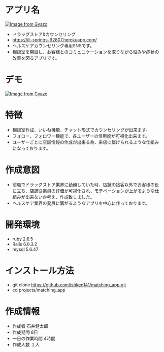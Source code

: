 # アプリ名 
[![Image from Gyazo](https://i.gyazo.com/d9967b150349edc78353bb836c2a43ee.gif)](https://gyazo.com/d9967b150349edc78353bb836c2a43ee)
 * ドラッグストア&カウンセリング
 * https://lit-springs-92807.herokuapp.com/
 * ヘルスケアカウンセリング専用SNSです。
 * 相談室を開設し、お客様とのコミュニケーションを取りながら悩みや症状の改善を図るアプリです。
 
# デモ
 
[![Image from Gyazo](https://i.gyazo.com/f3ae077337ca10673bdeed001cb30a76.gif)](https://gyazo.com/f3ae077337ca10673bdeed001cb30a76)
 
# 特徴 
  * 相談室作成、いいね機能、チャット形式でカウンセリングが出来ます。
  * フォロー、フォロワー機能で、各ユーザーの信用度が可視化出来ます。
  * ユーザーごとに店舗情報の作成が出来る為、来店に繋げられるような仕組みになっております。

# 作成意図
  * 前職でドラッグストア業界に勤務していた時、店舗の接客以外でお客様の役に立ち、店舗従業員の評価が可視化され、モチベーションが上がるような仕組みが出来ないか考え、作成致しました。
  * ヘルスケア業界の発展に繋がるようなアプリを中心に作っております。

# 開発環境
  * ruby 2.6.5
  * Rails 6.0.3.2
  * mysql 5.6.47

# インストール方法
  * git clone https://github.com/ishken141/matching_app.git
  * cd projects/matching_app 

# 作成情報
  * 作成者 石井健太郎
  * 作成期間 8日
  * 一日の作業時間 4時間
  * 作成人数 １人
